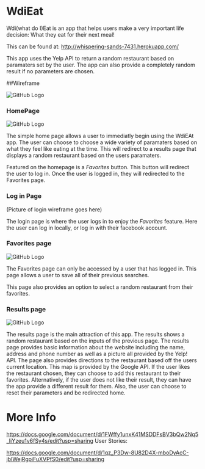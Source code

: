 # WdiEat
Wdi(what do I)Eat is an app that helps users make a very important life decision: What they eat for their next meal!

This can be found at: http://whispering-sands-7431.herokuapp.com/

This app uses the Yelp API to return a random restaurant based on paramaters set by the user. The app can also provide a completely random result if no parameters are chosen.

##Wireframe

![GitHub Logo](/readmeImages/wireframe-all.png)

### HomePage

![GitHub Logo](/readmeImages/wireframe-home.png)


The simple home page allows a user to immediatly begin using the WdiEAt app. The user can choose to choose a wide variety of paramaters based on what they feel like eating at the time. This will redirect to a results page that displays a random restaurant based on the users paramaters.

Featured on the homepage is a *Favorites* button. This button will redirect the user to log in. Once the user is logged in, they will redirected to the Favorites page.

### Log in Page

(Picture of login wireframe goes here)

The login page is where the user logs in to enjoy the *Favorites* feature. Here the user can log in locally, or log in with their facebook account.

### Favorites page

![GitHub Logo](/readmeImages/wireframe-favorites.png)

The Favorites page can only be accessed by a user that has logged in. This page allows a user to save all of their previous searches.  

This page also provides an option to select a random restaurant from their favorites. 

### Results page

![GitHub Logo](/readmeImages/wireFrame-Result.png)

The results page is the main attraction of this app. The results shows a random restaurant based on the inputs of the previous page.
The results page provides basic information about the website including the name, address and phone number as well as a picture all provided by the Yelp! API.
The page also provides directions to the restaurant based off the users current location. This map is provided by the Google API. 
If the user likes the restaurant chosen, they can choose to add this restaurant to their favorites.
Alternatively, if the user does not like their result, they can have the app provide a different result for them. 
Also, the user can choose to reset their parameters and be redirected home.

# More Info

https://docs.google.com/document/d/1FWffy1unxK41MSDDFsBV3bQw2Nq5_IiYzeu1v6fSy4s/edit?usp=sharing
User Stories:

https://docs.google.com/document/d/1qz_P3Dw-8U82D4X-mboDyAcC-jbIWejRgpiFuXVPfS0/edit?usp=sharing
